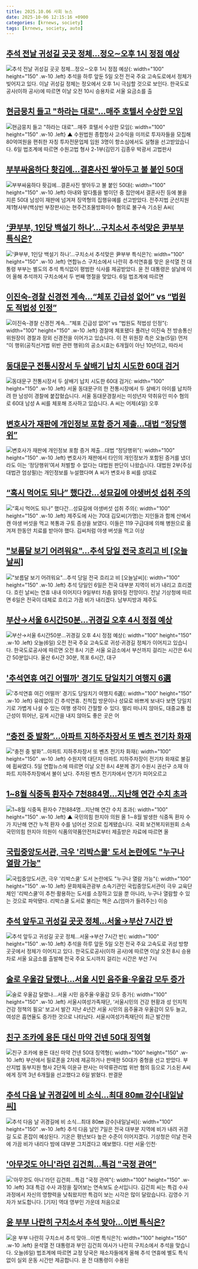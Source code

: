 ```yaml
---
title: 2025.10.06 사회 뉴스
date: 2025-10-06 12:15:16 +0900
categories: [krnews, society]
tags: [krnews, society, auto]
---
```

## [추석 전날 귀성길 곳곳 정체…정오∼오후 1시 정점 예상](https://n.news.naver.com/mnews/article/011/0004540923)

![추석 전날 귀성길 곳곳 정체…정오∼오후 1시 정점 예상](https://mimgnews.pstatic.net/image/origin/011/2025/10/05/4540923.jpg?type=nf220_150){: width="100" height="150" .w-10 .left}
추석을 하루 앞둔 5일 오전 전국 주요 고속도로에서 정체가 빚어지고 있다. 이날 귀성길 정체는 정오에서 오후 1시 극심할 것으로 보인다. 한국도로공사(이하 공사)에 따르면 이날 오전 10시 승용차로 서울 요금소를 출

## [현금뭉치 들고 "하라는 대로"…매주 호텔서 수상한 모임](https://n.news.naver.com/mnews/article/055/0001298077)

![현금뭉치 들고 "하라는 대로"…매주 호텔서 수상한 모임](https://mimgnews.pstatic.net/image/origin/055/2025/10/06/1298077.jpg?type=nf220_150){: width="100" height="150" .w-10 .left}
▲ 수원법원 종합청사 고수익을 미끼로 투자자들을 모집해 80억여원을 편취한 자칭 투자전문업체 임원 3명이 항소심에서도 실형을 선고받았습니다. 6일 법조계에 따르면 수원고법 형사 2-1부(김민기 김종우 박광서 고법판사

## [부부싸움하다 홧김에…결혼사진 쌓아두고 불 붙인 50대](https://n.news.naver.com/mnews/article/008/0005260199)

![부부싸움하다 홧김에…결혼사진 쌓아두고 불 붙인 50대](https://mimgnews.pstatic.net/image/origin/008/2025/10/06/5260199.jpg?type=nf220_150){: width="100" height="150" .w-10 .left}
아내와 말다툼을 벌이던 중 집안에서 결혼사진 등에 불을 지른 50대 남성이 재판에 넘겨져 징역형의 집행유예를 선고받았다. 전주지법 군산지원 제1형사부(백상빈 부장판사)는 현주건조물방화미수 혐의로 불구속 기소된 A씨(

## [‘尹부부, 1인당 백설기 하나’…구치소서 추석맞은 尹부부 특식은?](https://n.news.naver.com/mnews/article/021/0002741229)

![‘尹부부, 1인당 백설기 하나’…구치소서 추석맞은 尹부부 특식은?](https://mimgnews.pstatic.net/image/origin/021/2025/10/06/2741229.jpg?type=nf220_150){: width="100" height="150" .w-10 .left}
연합뉴스 구치소에서 나란히 추석연휴를 맞은 윤석열 전 대통령 부부는 별도의 추석 특식없이 평범한 식사를 제공받았다. 윤 전 대통령은 설날에 이어 올해 추석까지 구치소에서 두 번째 명절을 맞았다. 6일 법조계에 따르면

## [이진숙-경찰 신경전 계속…“체포 긴급성 없어” vs “법원도 적법성 인정”](https://n.news.naver.com/mnews/article/056/0012042508)

![이진숙-경찰 신경전 계속…“체포 긴급성 없어” vs “법원도 적법성 인정”](https://mimgnews.pstatic.net/image/origin/056/2025/10/05/12042508.jpg?type=nf220_150){: width="100" height="150" .w-10 .left}
경찰에 체포됐다 풀려난 이진숙 전 방송통신위원장이 경찰과 장외 신경전을 이어가고 있습니다. 이 전 위원장 측은 오늘(5일) 먼저 “이 행위(공직선거법 위반 관련 행위)의 공소시효는 6개월이 아닌 10년이고, 따라서

## [동대문구 전통시장서 두 살배기 납치 시도한 60대 검거](https://n.news.naver.com/mnews/article/056/0012042510)

![동대문구 전통시장서 두 살배기 납치 시도한 60대 검거](https://mimgnews.pstatic.net/image/origin/056/2025/10/05/12042510.jpg?type=nf220_150){: width="100" height="150" .w-10 .left}
서울 동대문구의 한 전통시장에서 두 살배기 아이를 납치하려 한 남성이 경찰에 붙잡혔습니다. 서울 동대문경찰서는 미성년자 약취유인 미수 혐의로 60대 남성 A 씨를 체포해 조사하고 있습니다. A 씨는 어제(4일) 오후

## [변호사가 재판에 개인정보 포함 증거 제출…대법 “정당행위”](https://n.news.naver.com/mnews/article/056/0012042698)

![변호사가 재판에 개인정보 포함 증거 제출…대법 “정당행위”](https://mimgnews.pstatic.net/image/origin/056/2025/10/06/12042698.jpg?type=nf220_150){: width="100" height="150" .w-10 .left}
변호사가 재판에서 타인의 개인정보가 포함된 증거를 냈더라도 이는 ‘정당행위’여서 처벌할 수 없다는 대법원 판단이 나왔습니다. 대법원 2부(주심 대법관 엄상필)는 개인정보를 누설했다며 A 씨가 변호사 B 씨를 상대로

## [“혹시 먹어도 되나” 했다간…성묘길에 야생버섯 섭취 주의](https://n.news.naver.com/mnews/article/662/0000079468)

![“혹시 먹어도 되나” 했다간…성묘길에 야생버섯 섭취 주의](https://mimgnews.pstatic.net/image/origin/662/2025/10/06/79468.jpg?type=nf220_150){: width="100" height="150" .w-10 .left}
제주도에 사는 70대 김모씨(가명)는 지인들과 함께 산에서 캔 야생 버섯을 먹고 복통과 구토 증상을 보였다. 이들은 119 구급대에 의해 병원으로 옮겨져 한동안 치료를 받아야 했다. 김씨처럼 야생 버섯을 먹고 이상

## ["보름달 보기 어려워요"…추석 당일 전국 흐리고 비 [오늘날씨]](https://n.news.naver.com/mnews/article/022/0004073433)

!["보름달 보기 어려워요"…추석 당일 전국 흐리고 비 [오늘날씨]](https://mimgnews.pstatic.net/image/origin/022/2025/10/06/4073433.jpg?type=nf220_150){: width="100" height="150" .w-10 .left}
추석 당일인 6일은 전국 대부분 지역이 비가 내리고 흐리겠다. 흐린 날씨는 연휴 내내 이어지다 9일부터 차츰 맑아질 전망이다. 전날 기상청에 따르면 6일은 전국이 대체로 흐리고 가끔 비가 내리겠다. 남부지방과 제주도

## [부산→서울 6시간50분…귀경길 오후 4시 정점 예상](https://n.news.naver.com/mnews/article/057/0001912036)

![부산→서울 6시간50분…귀경길 오후 4시 정점 예상](https://mimgnews.pstatic.net/image/origin/057/2025/10/06/1912036.jpg?type=nf220_150){: width="100" height="150" .w-10 .left}
오늘(6일) 오전 전국 주요 고속도로 귀성·귀경길 정체가 이어지고 있습니다. 한국도로공사에 따르면 오전 8시 기준 서울 요금소에서 부산까지 걸리는 시간은 6시간 50분입니다. 울산 6시간 30분, 목포 6시간, 대구

## ['추석연휴 여긴 어떨까' 경기도 당일치기 여행지 6選](https://n.news.naver.com/mnews/article/011/0004541036)

!['추석연휴 여긴 어떨까' 경기도 당일치기 여행지 6選](https://mimgnews.pstatic.net/image/origin/011/2025/10/06/4541036.jpg?type=nf220_150){: width="100" height="150" .w-10 .left}
유례없이 긴 추석연휴. 친척집 방문이나 성묘로 바쁘게 보내다 보면 당일치기로 가볍게 나설 수 있는 여행 생각이 간절할 수 있다. 멀리 떠나지 않아도, 대중교통 접근성이 뛰어난, 길게 시간을 내지 않아도 좋은 곳은 어

## [“충전 중 발화”…아파트 지하주차장서 또 벤츠 전기차 화재](https://n.news.naver.com/mnews/article/009/0005569649)

![“충전 중 발화”…아파트 지하주차장서 또 벤츠 전기차 화재](https://mimgnews.pstatic.net/image/origin/009/2025/10/05/5569649.jpg?type=nf220_150){: width="100" height="150" .w-10 .left}
수원지역 대단지 아파트 지하주차장이 전기차 화재로 불길에 휩싸였다. 5일 연합뉴스에 따르면 이날 오전 8시 4분께 경기 수원시 권선구 소재 아파트 지하주차장에서 불이 났다. 주차된 벤츠 전기차에서 연기가 피어오르고

## [1~8월 식중독 환자수 7천884명…지난해 연간 수치 초과](https://n.news.naver.com/mnews/article/055/0001298058)

![1~8월 식중독 환자수 7천884명…지난해 연간 수치 초과](https://mimgnews.pstatic.net/image/origin/055/2025/10/06/1298058.jpg?type=nf220_150){: width="100" height="150" .w-10 .left}
▲ 국민의힘 한지아 의원 올 1∼8월 발생한 식중독 환자 수가 지난해 연간 누적 환자 수를 넘어선 것으로 집계됐습니다. 국회 보건복지위원회 소속 국민의힘 한지아 의원이 식품의약품안전처로부터 제출받은 자료에 따르면 올

## [국립중앙도서관, 극우 '리박스쿨' 도서 논란에도 "누구나 열람 가능"](https://n.news.naver.com/mnews/article/421/0008526858)

![국립중앙도서관, 극우 '리박스쿨' 도서 논란에도 "누구나 열람 가능"](https://mimgnews.pstatic.net/image/origin/421/2025/10/06/8526858.jpg?type=nf220_150){: width="100" height="150" .w-10 .left}
문화체육관광부 소속기관인 국립중앙도서관이 극우 교육단체인 '리박스쿨'이 추천·활용하는 도서를 소장하고 있을 뿐 아니라, 누구나 열람할 수 있는 것으로 파악됐다. 리박스쿨 도서로 불리는 책은 △(엄마가 들려주는) 이승

## [추석 앞두고 귀성길 곳곳 정체…서울→부산 7시간 반](https://n.news.naver.com/mnews/article/014/0005416536)

![추석 앞두고 귀성길 곳곳 정체…서울→부산 7시간 반](https://mimgnews.pstatic.net/image/origin/014/2025/10/05/5416536.jpg?type=nf220_150){: width="100" height="150" .w-10 .left}
추석을 하루 앞둔 5일 오전 전국 주요 고속도로 귀성 방향 곳곳에서 정체가 이어지고 있다. 한국도로공사(이하 공사)에 따르면 이날 오전 8시 승용차로 서울 요금소를 출발해 전국 주요 도시까지 걸리는 시간은 부산 7시

## [술로 우울감 달랬나…서울 시민 음주율·우울감 모두 증가](https://n.news.naver.com/mnews/article/023/0003933224)

![술로 우울감 달랬나…서울 시민 음주율·우울감 모두 증가](https://mimgnews.pstatic.net/image/origin/023/2025/10/06/3933224.jpg?type=nf220_150){: width="100" height="150" .w-10 .left}
서울시여성가족재단, ‘서울시민의 건강 현황과 성 인지적 건강 정책의 필요’ 보고서 발간 지난 4년간 서울 시민의 음주율과 우울감이 모두 늘고, 여성은 흡연율도 증가한 것으로 나타났다. 서울시여성가족재단이 최근 발간한

## [친구 조카에 용돈 대신 마약 건넨 50대 징역형](https://n.news.naver.com/mnews/article/029/0002985958)

![친구 조카에 용돈 대신 마약 건넨 50대 징역형](https://mimgnews.pstatic.net/image/origin/029/2025/10/06/2985958.jpg?type=nf220_150){: width="100" height="150" .w-10 .left}
부산에서 필로폰을 2차례 제공하거나 판매한 50대가 중형을 선고 받았다. 부산지법 동부지원 형사 2단독 이윤규 판사는 마약류관리법 위반 혐의 등으로 기소된 A씨에게 징역 3년 6개월을 선고했다고 6일 밝혔다. 판결문

## [추석 다음 날 귀경길에 비 소식…최대 80㎜ 강수[내일날씨]](https://n.news.naver.com/mnews/article/421/0008526918)

![추석 다음 날 귀경길에 비 소식…최대 80㎜ 강수[내일날씨]](https://mimgnews.pstatic.net/image/origin/421/2025/10/06/8526918.jpg?type=nf220_150){: width="100" height="150" .w-10 .left}
추석 다음 날인 7일은 전국 대부분 지역에 비가 내려 귀경길 도로 혼잡이 예상된다. 기온은 평년보다 높은 수준이 이어지겠다. 기상청은 이날 전국에 가끔 비가 내리다 밤에 대부분 그치겠다고 예보했다. 다만 서울·인천·

## ['아무것도 아니'라던 김건희...특검 "국정 관여"](https://n.news.naver.com/mnews/article/052/0002255966)

!['아무것도 아니'라던 김건희...특검 "국정 관여"](https://mimgnews.pstatic.net/image/origin/052/2025/10/05/2255966.jpg?type=nf220_150){: width="100" height="150" .w-10 .left}
3대 특검 수사 과정을 짚어보는 연속보도 순서입니다. 김건희 씨는 특검 수사 과정에서 자신의 영향력을 낮춰왔지만 특검이 보는 시각은 많이 달랐습니다. 김영수 기자가 보도합니다. [기자] 역대 영부인 가운데 처음으로

## [윤 부부 나란히 구치소서 추석 맞아…이번 특식은?](https://n.news.naver.com/mnews/article/057/0001912035)

![윤 부부 나란히 구치소서 추석 맞아…이번 특식은?](https://mimgnews.pstatic.net/image/origin/057/2025/10/06/1912035.jpg?type=nf220_150){: width="100" height="150" .w-10 .left}
윤석열 전 대통령과 부인 김건희 여사가 나란히 구치소에서 추석을 맞습니다. 오늘(6일) 법조계에 따르면 교정 당국은 재소자들에게 올해 추석 연휴에 별도 특식 없이 실외 운동 시간만 제공합니다. 윤 전 대통령이 수용된

